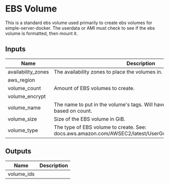 # EBS Volume

This is a standard ebs volume used primarily to create ebs volumes for simple-server-docker.
The userdata or AMI must check to see if the ebs volume is formatted, then mount it.

## Inputs

| Name | Description | Type | Default | Required |
|------|-------------|:----:|:-----:|:-----:|
| availability_zones | The availability zones to place the volumes in. | list | - | yes |
| aws_region |  | string | - | yes |
| volume_count | Amount of EBS volumes to create. | string | - | yes |
| volume_encrypt |  | string | `true` | no |
| volume_name | The name to put in the volume's tags. Will have a number appended based on count. | string | - | yes |
| volume_size | Size of the EBS volume in GiB. | string | - | yes |
| volume_type | The type of EBS volume to create. See: docs.aws.amazon.com/AWSEC2/latest/UserGuide/EBSVolumeTypes.html | string | `st1` | no |

## Outputs

| Name | Description |
|------|-------------|
| volume_ids |  |

